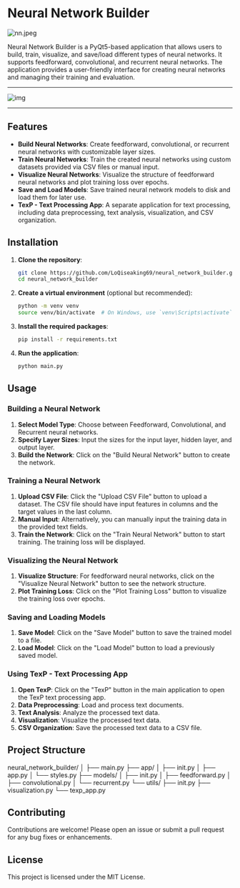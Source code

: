 # Neural Network Builder
![nn.jpeg](https://github.com/LoQiseaking69/neural-network-builder/blob/main/Nn.png)

Neural Network Builder is a PyQt5-based application that allows users to build, train, visualize, and save/load different types of neural networks. It supports feedforward, convolutional, and recurrent neural networks. The application provides a user-friendly interface for creating neural networks and managing their training and evaluation.
___
![img](https://github.com/LoQiseaking69/neural-network-builder/blob/main/NnB.jpg)
___
## Features

- **Build Neural Networks**: Create feedforward, convolutional, or recurrent neural networks with customizable layer sizes.
- **Train Neural Networks**: Train the created neural networks using custom datasets provided via CSV files or manual input.
- **Visualize Neural Networks**: Visualize the structure of feedforward neural networks and plot training loss over epochs.
- **Save and Load Models**: Save trained neural network models to disk and load them for later use.
- **TexP - Text Processing App**: A separate application for text processing, including data preprocessing, text analysis, visualization, and CSV organization.

## Installation

1. **Clone the repository**:
    ```sh
    git clone https://github.com/LoQiseaking69/neural_network_builder.git
    cd neural_network_builder
    ```

2. **Create a virtual environment** (optional but recommended):
    ```sh
    python -m venv venv
    source venv/bin/activate  # On Windows, use `venv\Scripts\activate`
    ```

3. **Install the required packages**:
    ```sh
    pip install -r requirements.txt
    ```

4. **Run the application**:
    ```sh
    python main.py
    ```

## Usage

### Building a Neural Network

1. **Select Model Type**: Choose between Feedforward, Convolutional, and Recurrent neural networks.
2. **Specify Layer Sizes**: Input the sizes for the input layer, hidden layer, and output layer.
3. **Build the Network**: Click on the "Build Neural Network" button to create the network.

### Training a Neural Network

1. **Upload CSV File**: Click the "Upload CSV File" button to upload a dataset. The CSV file should have input features in columns and the target values in the last column.
2. **Manual Input**: Alternatively, you can manually input the training data in the provided text fields.
3. **Train the Network**: Click on the "Train Neural Network" button to start training. The training loss will be displayed.

### Visualizing the Neural Network

1. **Visualize Structure**: For feedforward neural networks, click on the "Visualize Neural Network" button to see the network structure.
2. **Plot Training Loss**: Click on the "Plot Training Loss" button to visualize the training loss over epochs.

### Saving and Loading Models

1. **Save Model**: Click on the "Save Model" button to save the trained model to a file.
2. **Load Model**: Click on the "Load Model" button to load a previously saved model.

### Using TexP - Text Processing App

1. **Open TexP**: Click on the "TexP" button in the main application to open the TexP text processing app.
2. **Data Preprocessing**: Load and process text documents.
3. **Text Analysis**: Analyze the processed text data.
4. **Visualization**: Visualize the processed text data.
5. **CSV Organization**: Save the processed text data to a CSV file.

## Project Structure

neural_network_builder/
│
├── main.py
├── app/
│ ├── init.py
│ ├── app.py
│ └── styles.py
├── models/
│ ├── init.py
│ ├── feedforward.py
│ ├── convolutional.py
│ └── recurrent.py
└── utils/
├── init.py
├── visualization.py
└── texp_app.py

## Contributing

Contributions are welcome! Please open an issue or submit a pull request for any bug fixes or enhancements.

## License

This project is licensed under the MIT License.
